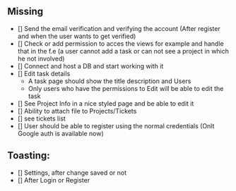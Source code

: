 
## Missing

- [] Send the email verification and verifying the account (After register and when the user wants to get verified)
- [] Check or add permission to acces the views for example and handle that in the f.e (a user cannot add a task or can not see a project in which he not involved)
- [] Connect and host a DB and start working with it
- [] Edit task details
    * A task page should show the title description and Users
    * Only users who have the permissions to Edit will be able to edit the task
- [] See Project Info in a nice styled page and be able to edit it
- [] Ability to attach file to Projects/Tickets
- [] see tickets list
- [] User should be able to register using the normal credentials (Onlt Google auth is available now)





## Toasting:
- [] Settings, after change saved or not
- [] After Login or Register


